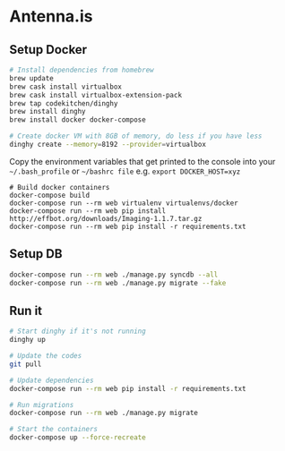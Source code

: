 # Antenna.is

## Setup Docker

```sh
# Install dependencies from homebrew
brew update
brew cask install virtualbox
brew cask install virtualbox-extension-pack
brew tap codekitchen/dinghy
brew install dinghy
brew install docker docker-compose

# Create docker VM with 8GB of memory, do less if you have less
dinghy create --memory=8192 --provider=virtualbox
```

Copy the environment variables that get printed to the console into your `~/.bash_profile` or `~/bashrc file`
e.g. `export DOCKER_HOST=xyz`

```
# Build docker containers
docker-compose build
docker-compose run --rm web virtualenv virtualenvs/docker
docker-compose run --rm web pip install http://effbot.org/downloads/Imaging-1.1.7.tar.gz
docker-compose run --rm web pip install -r requirements.txt
```

## Setup DB
```sh
docker-compose run --rm web ./manage.py syncdb --all
docker-compose run --rm web ./manage.py migrate --fake
```

## Run it

```sh
# Start dinghy if it's not running
dinghy up

# Update the codes
git pull

# Update dependencies
docker-compose run --rm web pip install -r requirements.txt

# Run migrations
docker-compose run --rm web ./manage.py migrate

# Start the containers
docker-compose up --force-recreate
```
